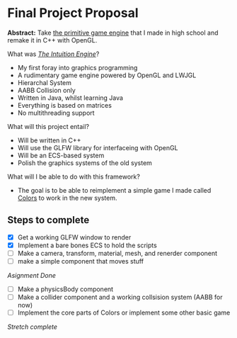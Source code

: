 # Final Project Proposal

**Abstract:** Take [the primitive game engine](https://github.com/scottlafetra/intuition)
that I made in high school and remake it in C++ with OpenGL.

What was [*The Intuition Engine*](https://github.com/scottlafetra/intuition)?

* My first foray into graphics programming
* A rudimentary game engine powered by OpenGL and LWJGL
* Hierarchal System
* AABB Collision only
* Written in Java, whilst learning Java
* Everything is based on matrices
* No multithreading support

What will this project entail?

* Will be written in C++
* Will use the GLFW library for interfaceing with OpenGL
* Will be an ECS-based system
* Polish the graphics systems of the old system

What will I be able to do with this framework?

* The goal is to be able to reimplement a simple game I made called [Colors](scott.lafetra.com/work) 
to work in the new system. 

## Steps to complete

- [x] Get a working GLFW window to render
- [x] Implement a bare bones ECS to hold the scripts
- [ ] Make a camera, transform, material, mesh, and renerder component
- [ ] make a simple component that moves stuff

*Asignment Done*

- [ ] Make a physicsBody component
- [ ] Make a collider component and a working collsision system (AABB for now)
- [ ] Implement the core parts of Colors or implement some other basic game

*Stretch complete*
